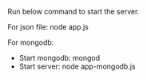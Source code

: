 Run below command to start the server.

For json file: node app.js

For mongodb: 
+ Start mongodb: mongod
+ Start server:  node app-mongodb.js